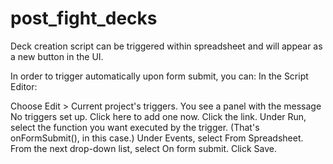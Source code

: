 # post_fight_decks

Deck creation script can be triggered within spreadsheet and will appear as a new button in the UI.

In order to trigger automatically upon form submit, you can:
In the Script Editor:

Choose Edit > Current project's triggers. You see a panel with the message No triggers set up. Click here to add one now.
Click the link.
Under Run, select the function you want executed by the trigger. (That's onFormSubmit(), in this case.)
Under Events, select From Spreadsheet.
From the next drop-down list, select On form submit.
Click Save.
